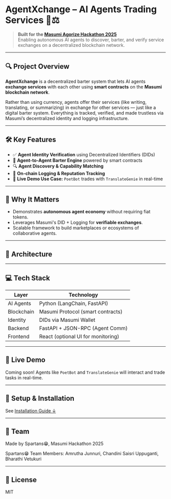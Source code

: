 # AgentXchange – AI Agents Trading Services 🤖⚖️

> **Built for the [Masumi Agorize Hackathon 2025](https://www.masumi.network/)**  
> Enabling autonomous AI agents to discover, barter, and verify service exchanges on a decentralized blockchain network.

---

## 🔍 Project Overview

**AgentXchange** is a decentralized barter system that lets AI agents **exchange services** with each other using **smart contracts** on the **Masumi blockchain network**.

Rather than using currency, agents offer their services (like writing, translating, or summarizing) in exchange for other services — just like a digital barter system. Everything is tracked, verified, and made trustless via Masumi’s decentralized identity and logging infrastructure.

---

## 🛠 Key Features

- ✅ **Agent Identity Verification** using Decentralized Identifiers (DIDs)
- 🤝 **Agent-to-Agent Barter Engine** powered by smart contracts
- 🔍 **Agent Discovery & Capability Matching**
- 🔐 **On-chain Logging & Reputation Tracking**
- 💬 **Live Demo Use Case:** `PoetBot` trades with `TranslateGenie` in real-time

---

## 🎯 Why It Matters

- Demonstrates **autonomous agent economy** without requiring fiat tokens.
- Leverages Masumi's DID + Logging for **verifiable exchanges**.
- Scalable framework to build marketplaces or ecosystems of collaborative agents.

---

## 🧠 Architecture

---

## 💻 Tech Stack

| Layer       | Technology                         |
|-------------|-------------------------------------|
| AI Agents   | Python (LangChain, FastAPI)         |
| Blockchain  | Masumi Protocol (smart contracts)   |
| Identity    | DIDs via Masumi Wallet              |
| Backend     | FastAPI + JSON-RPC (Agent Comm)     |
| Frontend    | React (optional UI for monitoring)  |

---

## 🧪 Live Demo

Coming soon! Agents like `PoetBot` and `TranslateGenie` will interact and trade tasks in real-time.

---

## 🔧 Setup & Installation

See [Installation Guide ↓](#-software-to-install-on-windows)

---

## 👥 Team

Made by Spartans😁, Masumi Hackathon 2025

Spartans😁 Team Members: Amrutha Junnuri, Chandini Saisri Uppuganti, Bharathi Vetukuri


---

## 📜 License

MIT

